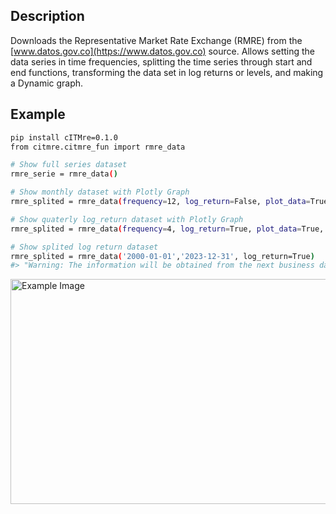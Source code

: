 ## Description

Downloads the Representative Market Rate Exchange (RMRE) from the [www.datos.gov.co](https://www.datos.gov.co) source. Allows setting the data series in time frequencies, splitting the time series through start and end functions, transforming the data set in log returns or levels, and making a Dynamic graph.

## Example

```bash
pip install cITMre=0.1.0
from citmre.citmre_fun import rmre_data

# Show full series dataset
rmre_serie = rmre_data()

# Show monthly dataset with Plotly Graph
rmre_splited = rmre_data(frequency=12, log_return=False, plot_data=True)

# Show quaterly log_return dataset with Plotly Graph
rmre_splited = rmre_data(frequency=4, log_return=True, plot_data=True, type="mean")

# Show splited log return dataset
rmre_splited = rmre_data('2000-01-01','2023-12-31', log_return=True)
#> "Warning: The information will be obtained from the next business day, as the desired date is a holiday or weekend."
```
<img src="https://i.ibb.co/mF5RLb1/README-example-2.png" alt="Example Image" style="width: 1000px; height: 360px;">